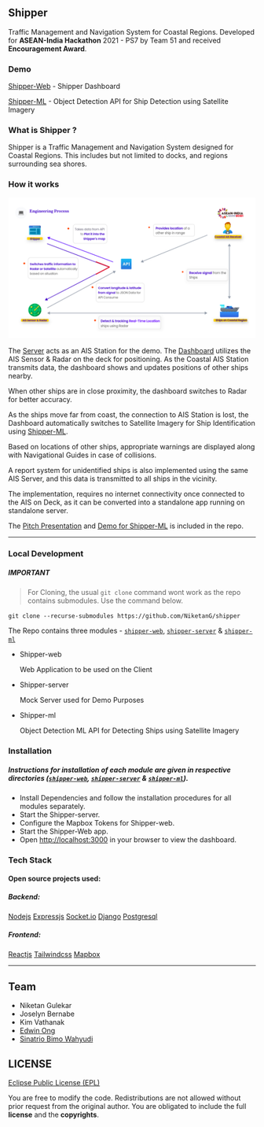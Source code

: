 ## Shipper

Traffic Management and Navigation System for Coastal Regions.
Developed for **ASEAN-India Hackathon** 2021 - PS7 by Team 51 and received **Encouragement Award**. 

### Demo

[Shipper-Web](https://shipper-web.netlify.app) - Shipper Dashboard

[Shipper-ML](http://nikketan.pythonanywhere.com/) - Object Detection API for Ship Detection using Satellite Imagery


### What is Shipper ?

Shipper is a Traffic Management and Navigation System designed for Coastal Regions. This includes but not limited to docks, and regions surrounding sea shores.


### How it works

![How it works](Process.png)

The [Server](https://github.com/NiketanG/shipper-server) acts as an AIS Station for the demo. The [Dashboard](https://github.com/NiketanG/shipper-web) utilizes the AIS Sensor & Radar on the deck for positioning. As the Coastal AIS Station transmits data, the dashboard shows and updates positions of other ships nearby.

When other ships are in close proximity, the dashboard switches to Radar for better accuracy. 

As the ships move far from coast, the connection to AIS Station is lost, the Dashboard automatically switches to Satellite Imagery for Ship Identification using [Shipper-ML](https://github.com/NiketanG/shipper-ml).

Based on locations of other ships, appropriate warnings are displayed along with Navigational Guides in case of collisions. 

A report system for unidentified ships is also implemented using the same AIS Server, and this data is transmitted to all ships in the vicinity. 

The implementation, requires no internet connectivity once connected to the AIS on Deck, as it can be converted into a standalone app running on standalone server.  


The [Pitch Presentation](Shipper_Team51_PS7.pdf) and [Demo for Shipper-ML](Shipper-ML_Demo.mp4) is included in the repo. 

---
### Local Development
##### IMPORTANT

> For Cloning, the usual `git clone` command wont work as the repo contains submodules. Use the command below.
```
git clone --recurse-submodules https://github.com/NiketanG/shipper
```

The Repo contains three modules - [`shipper-web`](https://github.com/NiketanG/shipper-web), [`shipper-server`](https://github.com/NiketanG/shipper-server) & [`shipper-ml`](https://github.com/NiketanG/shipper-ml)

- Shipper-web 
    
    Web Application to be used on the Client


- Shipper-server
    
    Mock Server used for Demo Purposes  


- Shipper-ml
    
    Object Detection ML API for Detecting Ships using Satellite Imagery


### Installation
##### Instructions for installation of each module are given in respective directories  ([`shipper-web`](https://github.com/NiketanG/shipper-web), [`shipper-server`](https://github.com/NiketanG/shipper-server) & [`shipper-ml`](https://github.com/NiketanG/shipper-ml)). 


- Install Dependencies and follow the installation procedures for all modules separately.
- Start the Shipper-server.
- Configure the Mapbox Tokens for Shipper-web. 
- Start the Shipper-Web app.
- Open [http://localhost:3000](http://localhost:3000) in your browser to view the dashboard. 


### Tech Stack
#### Open source projects used:

##### Backend:
[Nodejs](https://nodejs.org/en/)
[Expressjs](http://expressjs.com/)
[Socket.io](http://socket.io/)
[Django](https://www.djangoproject.com/)
[Postgresql](https://www.postgresql.org/)
##### Frontend:

[Reactjs](https://reactjs.org/)
[Tailwindcss](https://tailwindcss.com/)
[Mapbox](https://www.mapbox.com/)

---

## Team

- Niketan Gulekar
- Joselyn Bernabe
- Kim Vathanak
- [Edwin Ong](https://www.linkedin.com/in/edwin-ong-b43227142/)
- [Sinatrio Bimo Wahyudi](https://github.com/sinatriiobimo)


## LICENSE
[Eclipse Public License (EPL)](https://www.eclipse.org/legal/epl-2.0/)

You are free to modify the code. Redistributions are not allowed without prior request from the original author. You are obligated to include the full **license** and the **copyrights**.